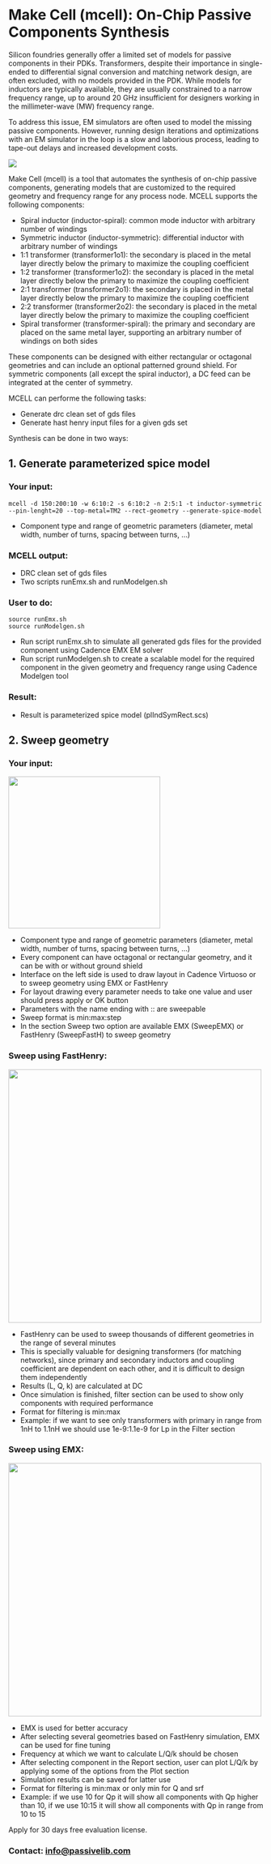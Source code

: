
# Make Cell (mcell): On-Chip Passive Components Synthesis

Silicon foundries generally offer a limited set of models for passive components in their PDKs. Transformers, despite their importance in single-ended to differential signal conversion and matching network design, are often excluded, with no models provided in the PDK. While models for inductors are typically available, they are usually constrained to a narrow frequency range, up to around 20 GHz insufficient for designers working in the millimeter-wave (MW) frequency range.

To address this issue, EM simulators are often used to model the missing passive components. However, running design iterations and optimizations with an EM simulator in the loop is a slow and laborious process, leading to tape-out delays and increased development costs.

 ![](/mcell/img/all2-1024x609.png)

Make Cell (mcell) is a tool that automates the synthesis of on-chip passive components, generating models that are customized to the required geometry and frequency range for any process node. MCELL supports the following components:
- Spiral inductor (inductor-spiral): common mode inductor with arbitrary number of windings
- Symmetric inductor (inductor-symmetric): differential inductor with arbitrary number of windings
- 1:1 transformer (transformer1o1): the secondary is placed in the metal layer directly below the primary to maximize the coupling coefficient
- 1:2 transformer (transformer1o2): the secondary is placed in the metal layer directly below the primary to maximize the coupling coefficient
- 2:1 transformer (transformer2o1): the secondary is placed in the metal layer directly below the primary to maximize the coupling coefficient
- 2:2 transformer (transformer2o2): the secondary is placed in the metal layer directly below the primary to maximize the coupling coefficient
- Spiral transformer (transformer-spiral): the primary and secondary are placed on the same metal layer, supporting an arbitrary number of windings on both sides

These components can be designed with either rectangular or octagonal geometries and can include an optional patterned ground shield. For symmetric components (all except the spiral inductor), a DC feed can be integrated at the center of symmetry.

MCELL can performe the following tasks:
- Generate drc clean set of gds files
- Generate hast henry input files for a given gds set 

Synthesis can be done in two ways:

## **1. Generate parameterized spice model**

###  **Your input:**

```
mcell -d 150:200:10 -w 6:10:2 -s 6:10:2 -n 2:5:1 -t inductor-symmetric --pin-lenght=20 --top-metal=TM2 --rect-geometry --generate-spice-model
```

- Component type and range of geometric parameters (diameter, metal width, number of turns, spacing between turns, …)

###  **MCELL output:**

- DRC clean set of gds files
- Two scripts runEmx.sh and runModelgen.sh

###   **User to do:**

```
source runEmx.sh
source runModelgen.sh
```

- Run script runEmx.sh to simulate all generated gds files for the provided component using Cadence EMX EM solver
- Run script runModelgen.sh to create a scalable model for the required component in the given geometry and frequency range using Cadence Modelgen tool

###  **Result:**

- Result is parameterized spice model (plIndSymRect.scs)

## **2. Sweep geometry**

###  **Your input:**
<img src="/mcell/img/tr1o1sw.png" width="300" height="auto">

- Component type and range of geometric parameters (diameter, metal width, number of turns, spacing between turns, …)
- Every component can have octagonal or rectangular geometry, and it can be with or without ground shield
- Interface on the left side is used to draw layout in Cadence Virtuoso or to sweep geometry using EMX or FastHenry
- For layout drawing every parameter needs to take one value and user should press apply or OK button
- Parameters with the name ending with :: are sweepable
- Sweep format is min:max:step
- In the section Sweep two option are available EMX (SweepEMX) or FastHenry (SweepFastH) to sweep geometry

###  **Sweep using FastHenry:**

 <img src="/mcell/img/trSweepFh.png" width="500" height="auto">

- FastHenry can be used to sweep thousands of different geometries in the range of several minutes
- This is specially valuable for designing transformers (for matching networks), since primary and secondary inductors and coupling coefficient are dependent on each other, and it is difficult to design them independently
- Results (L, Q, k) are calculated at DC
- Once simulation is finished, filter section can be used to show only components with required performance
- Format for filtering is min:max
- Example: if we want to see only transformers with primary in range from 1nH to 1.1nH we should use 1e-9:1.1e-9 for Lp in the Filter section

###  **Sweep using EMX:**

<img src="/mcell/img/trSweepEmx.png" width="500" height="auto">

- EMX is used for better accuracy
- After selecting several geometries based on FastHenry simulation, EMX can be used for fine tuning
- Frequency at which we want to calculate L/Q/k should be chosen
- After selecting component in the Report section, user can plot L/Q/k by applying some of the options from the Plot section
- Simulation results can be saved for latter use
- Format for filtering is min:max or only min for Q and srf
- Example: if we use 10 for Qp it will show all components with Qp higher than 10, if we use 10:15 it will show all components with Qp in range from 10 to 15

Apply for 30 days free evaluation license.

### Contact: info@passivelib.com
